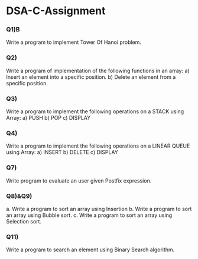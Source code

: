 # DSA-C-Assignment
<h3>Q1)B</h3>
 Write a program to implement Tower Of Hanoi problem.
 <h3>Q2)</h3>
 Write a program of implementation of the following functions in an array:
a)	Insert an element into a specific position.
b)	Delete an element from a specific position.

<h3>Q3)</h3>
Write a program to implement the following operations on a STACK using Array:
a)	PUSH		b) POP		c) DISPLAY

<h3>Q4)</h3>
Write a program to implement the following operations on a LINEAR QUEUE using Array:
a)	INSERT		b) DELETE		c) DISPLAY
<h3>Q7)</h3>
Write program to evaluate an user given Postfix expression.
<h3>Q8)&Q9)</h3>
a. Write a program to sort an array using Insertion 
b. Write a program to sort an array using Bubble sort.
c. Write a program to sort an array using Selection sort.

<h3>Q11)</h3>
Write a program to search an element using Binary Search algorithm.
